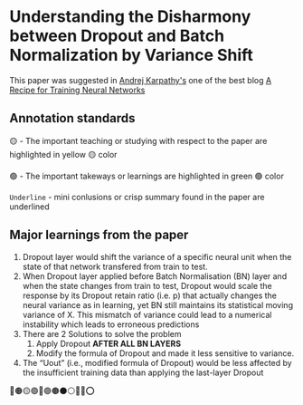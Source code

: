 # Understanding the Disharmony between Dropout and Batch Normalization by Variance Shift

This paper was suggested in [Andrej Karpathy's](https://karpathy.ai/) one of the best blog [A Recipe for Training Neural Networks](https://karpathy.github.io/2019/04/25/recipe/)

## Annotation standards


🟡 - The important teaching or studying with respect to the paper are highlighted in yellow 🟡 color

🟢 - The important takeways or learnings are highlighted in green 🟢 color

`Underline` - mini conlusions or crisp summary found in the paper are underlined

## Major learnings from the paper
1. Dropout layer would shift the variance of a specific neural unit when the state of that network transfered from train to test.
2. When Dropout layer applied before Batch Normalisation (BN) layer and when the state changes from train to test, Dropout would scale the response by its Dropout retain ratio (i.e. p) that actually changes the neural variance as in learning, yet BN still maintains its statistical moving variance of X. This mismatch of variance could lead to a numerical instability which leads to erroneous predictions
3. There are 2 Solutions to solve the problem
   1. Apply Dropout **AFTER ALL BN LAYERS**
   2. Modify the formula of Dropout and made it less sensitive to variance.
4. The “Uout” (i.e., modified formula of Dropout) would be less affected by the insufficient training data than applying the last-layer Dropout


🔴🟠🟡🟢🔵🟣🟤⚫⚪🔘🛑⭕
